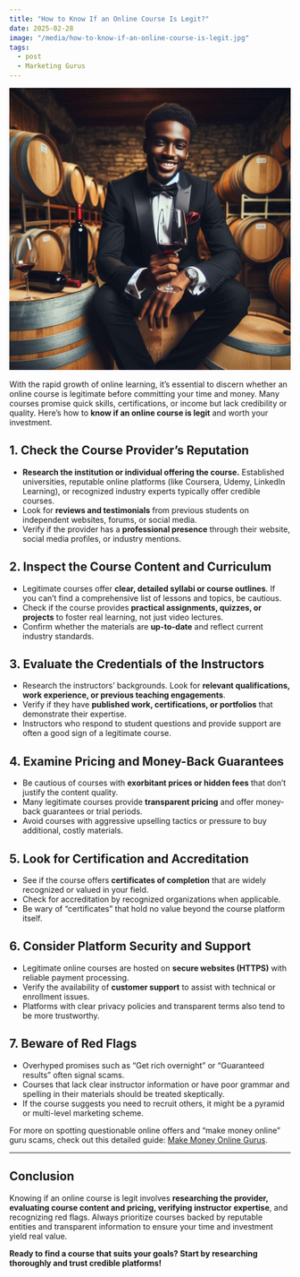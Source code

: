 ```yaml
---
title: "How to Know If an Online Course Is Legit?"
date: 2025-02-28
image: "/media/how-to-know-if-an-online-course-is-legit.jpg"
tags:
  - post
  - Marketing Gurus
---
```


![How to Know If an Online Course Is Legit?](/media/how-to-know-if-an-online-course-is-legit.jpg)

With the rapid growth of online learning, it’s essential to discern whether an online course is legitimate before committing your time and money. Many courses promise quick skills, certifications, or income but lack credibility or quality. Here’s how to **know if an online course is legit** and worth your investment.

## 1. Check the Course Provider’s Reputation

- **Research the institution or individual offering the course.** Established universities, reputable online platforms (like Coursera, Udemy, LinkedIn Learning), or recognized industry experts typically offer credible courses.
- Look for **reviews and testimonials** from previous students on independent websites, forums, or social media.
- Verify if the provider has a **professional presence** through their website, social media profiles, or industry mentions.

## 2. Inspect the Course Content and Curriculum

- Legitimate courses offer **clear, detailed syllabi or course outlines**. If you can’t find a comprehensive list of lessons and topics, be cautious.
- Check if the course provides **practical assignments, quizzes, or projects** to foster real learning, not just video lectures.
- Confirm whether the materials are **up-to-date** and reflect current industry standards.

## 3. Evaluate the Credentials of the Instructors

- Research the instructors’ backgrounds. Look for **relevant qualifications, work experience, or previous teaching engagements**.
- Verify if they have **published work, certifications, or portfolios** that demonstrate their expertise.
- Instructors who respond to student questions and provide support are often a good sign of a legitimate course.

## 4. Examine Pricing and Money-Back Guarantees

- Be cautious of courses with **exorbitant prices or hidden fees** that don’t justify the content quality.
- Many legitimate courses provide **transparent pricing** and offer money-back guarantees or trial periods.
- Avoid courses with aggressive upselling tactics or pressure to buy additional, costly materials.

## 5. Look for Certification and Accreditation

- See if the course offers **certificates of completion** that are widely recognized or valued in your field.
- Check for accreditation by recognized organizations when applicable.
- Be wary of “certificates” that hold no value beyond the course platform itself.

## 6. Consider Platform Security and Support

- Legitimate online courses are hosted on **secure websites (HTTPS)** with reliable payment processing.
- Verify the availability of **customer support** to assist with technical or enrollment issues.
- Platforms with clear privacy policies and transparent terms also tend to be more trustworthy.

## 7. Beware of Red Flags

- Overhyped promises such as “Get rich overnight” or “Guaranteed results” often signal scams.
- Courses that lack clear instructor information or have poor grammar and spelling in their materials should be treated skeptically.
- If the course suggests you need to recruit others, it might be a pyramid or multi-level marketing scheme.

For more on spotting questionable online offers and “make money online” guru scams, check out this detailed guide: [Make Money Online Gurus](https://supertotallyawesome.com/posts/make-money-online-gurus/).

---

## Conclusion

Knowing if an online course is legit involves **researching the provider, evaluating course content and pricing, verifying instructor expertise**, and recognizing red flags. Always prioritize courses backed by reputable entities and transparent information to ensure your time and investment yield real value.

**Ready to find a course that suits your goals? Start by researching thoroughly and trust credible platforms!**
